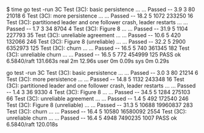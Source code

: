 $ time go test -run 3C
Test (3C): basic persistence ...
  ... Passed --   3.9  3   80   21018    6
Test (3C): more persistence ...
  ... Passed --  18.2  5 1072  233250   16
Test (3C): partitioned leader and one follower crash, leader restarts ...
  ... Passed --   1.7  3   34    8704    4
Test (3C): Figure 8 ...
  ... Passed --  31.9  5 1104  227793   35
Test (3C): unreliable agreement ...
  ... Passed --  10.6  5  420  132066  246
Test (3C): Figure 8 (unreliable) ...
  ... Passed --  32.2  5 2900 6352973  125
Test (3C): churn ...
  ... Passed --  16.5  5  740  361345  182
Test (3C): unreliable churn ...
  ... Passed --  16.5  5  772  454999  125
PASS
ok      6.5840/raft     131.663s
real    2m 12.96s
user    0m 0.09s
sys     0m 0.29s


go test -run 3C
Test (3C): basic persistence ...
  ... Passed --   3.0  3   80   21214    6
Test (3C): more persistence ...
  ... Passed --  14.8  5 1132  243348   16
Test (3C): partitioned leader and one follower crash, leader restarts ...
  ... Passed --   1.4  3   36    9330    4
Test (3C): Figure 8 ...
  ... Passed --  34.5  5 1284  275103   66
Test (3C): unreliable agreement ...
  ... Passed --   1.4  5  492  172540  246
Test (3C): Figure 8 (unreliable) ...
  ... Passed --  31.3  5 10688 19960837  283
Test (3C): churn ...
  ... Passed --  16.4  5 10580 16580092 2554
Test (3C): unreliable churn ...
  ... Passed --  16.4  5 4948 7490235 1007
PASS
ok      6.5840/raft     120.018s